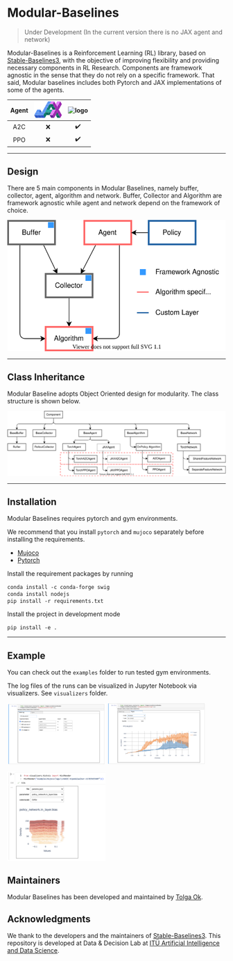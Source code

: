 # Modular-Baselines

> Under Development (In the current version there is no JAX agent and network)

Modular-Baselines is a Reinforcement Learning (RL) library, based on [Stable-Baselines3](https://github.com/DLR-RM/stable-baselines3), with the objective of improving flexibility and providing necessary components in RL Research. Components are framework agnostic in the sense that they do not rely on a specific framework. That said, Modular baselines includes both Pytorch and JAX implementations of some of the agents.

| Agent |  <img src="https://raw.githubusercontent.com/google/jax/main/images/jax_logo_250px.png" width = 64px alt="logo"></img> | <img src="https://pytorch.org/assets/images/pytorch-logo.png" width = 50px  height = 50px alt="logo"></img> |
|:-----:|:---------:|:---------:|
|  A2C  |:x:|:heavy_check_mark:|
|  PPO  |:x:|:heavy_check_mark:|

- - -
## Design

There are 5 main components in Modular Baselines, namely buffer, collector, agent, algorithm and network. Buffer, Collector and Algorithm are framework agnostic while agent and network depend on the framework of choice.

<img src="./docs/design.svg">

- - -

## Class Inheritance

Modular Baseline adopts Object Oriented design for modularity. The class structure is shown below.

<img src="./docs/class_inheritance.svg">

- - -
## Installation

Modular Baselines requires pytorch and gym environments.

We recommend that you install ```pytorch``` and ```mujoco``` separately before installing the requirements. 

- [Mujoco](https://github.com/openai/mujoco-py)
- [Pytorch](https://pytorch.org/get-started/locally/) 

Install the requirement packages by running

```
conda install -c conda-forge swig
conda install nodejs
pip install -r requirements.txt
```

Install the project in development mode

```
pip install -e .
```

- - -
## Example

You can check out the ```examples``` folder to run tested gym environments.

The log files of the runs can be visualized in Jupyter Notebook via visualizers. See ```visualizers``` folder.

<p float="left">
  <img src="docs/notebook-renderer-1.png" width="45%" />
  <img src="docs/notebook-renderer-2.png" width="45%" />
</p>
<img src="docs/notebook-renderer-3.png" width="45%" />

## Maintainers

Modular Baselines has been developed and maintained by [Tolga Ok](https://tolgaok.github.io./).

## Acknowledgments

We thank to the developers and the maintainers of [Stable-Baselines3](https://github.com/DLR-RM/stable-baselines3). This repository is developed at Data & Decision Lab at [ITÜ Artificial Intelligence and Data Science](https://ai.itu.edu.tr).